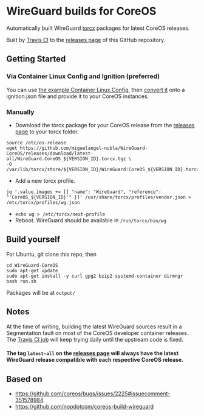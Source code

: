 
# WireGuard builds for CoreOS
Automatically built WireGuard [torcx](https://github.com/coreos/torcx) packages for latest CoreOS releases.

Built by [Travis CI](https://travis-ci.org/miguelangel-nubla/WireGuard-CoreOS/) to the [releases page](https://github.com/miguelangel-nubla/WireGuard-CoreOS/releases) of this GitHub repository.

## Getting Started

### Via Container Linux Config and Ignition (preferred)
You can use [the example Container Linux Config](container_linux_config.yml), then [convert it]([https://github.com/coreos/container-linux-config-transpiler](https://github.com/coreos/container-linux-config-transpiler)) onto a ignition.json file and provide it to your CoreOS instances.

### Manually
* Download the torcx package for your CoreOS release from the [releases page](https://github.com/miguelangel-nubla/WireGuard-CoreOS/releases) to your torcx folder.
```
source /etc/os-release
wget https://github.com/miguelangel-nubla/WireGuard-CoreOS/releases/download/latest-all/WireGuard.CoreOS_${VERSION_ID}.torcx.tgz \
-O /var/lib/torcx/store/${VERSION_ID}/WireGuard:CoreOS_${VERSION_ID}.torcx.tgz
```
* Add a new torcx profile.
```
jq '.value.images += [{ "name": "WireGuard", "reference": "'CoreOS_${VERSION_ID}'" }]' /usr/share/torcx/profiles/vendor.json > /etc/torcx/profiles/wg.json
```
* `echo wg > /etc/torcx/next-profile`
* Reboot. WireGuard should be available in `/run/torcx/bin/wg`

## Build yourself
For Ubuntu, git clone this repo, then
```
cd WireGuard-CoreOS
sudo apt-get update
sudo apt-get install -y curl gpg2 bzip2 systemd-container dirmngr
bash run.sh
```
Packages will be at `output/`

## Notes
At the time of writing, building the latest WireGuard sources result in a Segmentation fault on most of the CoreOS developer container releases.\
The [Travis CI job](https://travis-ci.org/miguelangel-nubla/WireGuard-CoreOS/) will keep trying daily until the upstream code is fixed.

#### The tag `latest-all` on the [releases page](https://github.com/miguelangel-nubla/WireGuard-CoreOS/releases/tag/latest-all) will always have the latest WireGuard release compatible with each respective CoreOS release.

## Based on
* https://github.com/coreos/bugs/issues/2225#issuecomment-351578984
* https://github.com/nopdotcom/coreos-build-wireguard